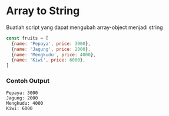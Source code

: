 # Array to String

Buatlah script yang dapat mengubah array-object menjadi string

```js
const fruits = [
  {name: 'Pepaya', price: 3000},
  {name: 'Jagung', price: 2000},
  {name: 'Mengkudu', price: 4000},
  {name: 'Kiwi', price: 6000},
]
```

### Contoh Output

```
Pepaya: 3000
Jagung: 2000
Mengkudu: 4000
Kiwi: 6000
```
